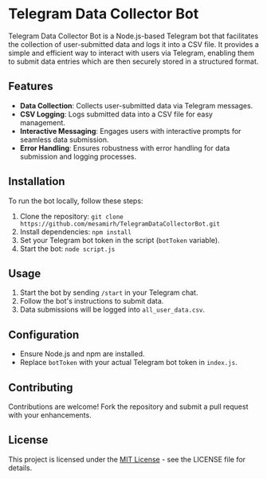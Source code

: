 # Telegram Data Collector Bot

Telegram Data Collector Bot is a Node.js-based Telegram bot that facilitates the collection of user-submitted data and logs it into a CSV file. It provides a simple and efficient way to interact with users via Telegram, enabling them to submit data entries which are then securely stored in a structured format.

## Features

- **Data Collection**: Collects user-submitted data via Telegram messages.
- **CSV Logging**: Logs submitted data into a CSV file for easy management.
- **Interactive Messaging**: Engages users with interactive prompts for seamless data submission.
- **Error Handling**: Ensures robustness with error handling for data submission and logging processes.

## Installation

To run the bot locally, follow these steps:

1. Clone the repository: `git clone https://github.com/mesamirh/TelegramDataCollectorBot.git`
2. Install dependencies: `npm install`
3. Set your Telegram bot token in the script (`botToken` variable).
4. Start the bot: `node script.js`

## Usage

1. Start the bot by sending `/start` in your Telegram chat.
2. Follow the bot's instructions to submit data.
3. Data submissions will be logged into `all_user_data.csv`.

## Configuration

- Ensure Node.js and npm are installed.
- Replace `botToken` with your actual Telegram bot token in `index.js`.

## Contributing

Contributions are welcome! Fork the repository and submit a pull request with your enhancements.

## License

This project is licensed under the [MIT License](./LICENSE) - see the LICENSE file for details.
